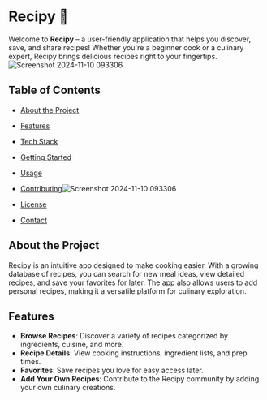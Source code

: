 # Recipy 🍲

Welcome to **Recipy** – a user-friendly application that helps you discover, save, and share recipes! Whether you're a beginner cook or a culinary expert, Recipy brings delicious recipes right to your fingertips.
![Screenshot 2024-11-10 093306](https://github.com/user-attachments/assets/945826b0-cdec-403e-a77d-65b4d2cc4fc7)

## Table of Contents
- [About the Project](#about-the-project)
- [Features](#features)
- [Tech Stack](#tech-stack)
- [Getting Started](#getting-started)
- [Usage](#usage)
- [Contributing](#contributing)![Screenshot 2024-11-10 093306](https://github.com/user-attachments/assets/5098a102-8e68-4de1-b8da-db0584e391bb)

- [License](#license)
- [Contact](#contact)


## About the Project
Recipy is an intuitive app designed to make cooking easier. With a growing database of recipes, you can search for new meal ideas, view detailed recipes, and save your favorites for later. The app also allows users to add personal recipes, making it a versatile platform for culinary exploration.

## Features
- **Browse Recipes**: Discover a variety of recipes categorized by ingredients, cuisine, and more.
- **Recipe Details**: View cooking instructions, ingredient lists, and prep times.
- **Favorites**: Save recipes you love for easy access later.
- **Add Your Own Recipes**: Contribute to the Recipy community by adding your own culinary creations.

